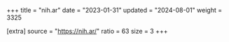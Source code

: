 +++
title = "nih.ar"
date = "2023-01-31"
updated = "2024-08-01"
weight = 3325

[extra]
source = "https://nih.ar/"
ratio = 63
size = 3
+++
